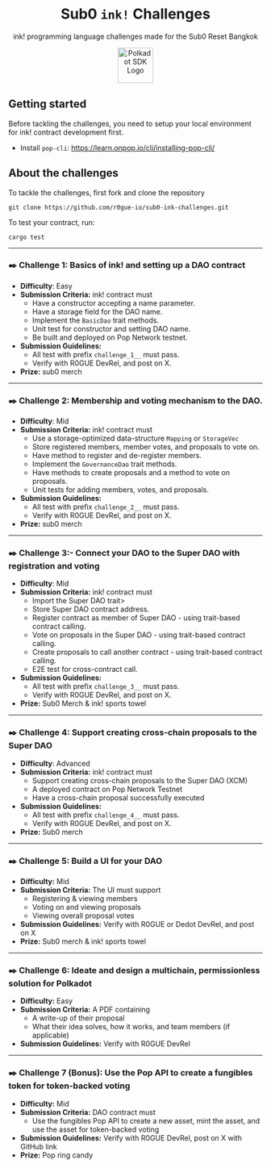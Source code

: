 <div align="center">

# Sub0 `ink!` Challenges


ink! programming language challenges made for the Sub0 Reset Bangkok

</p>

<img height="70px" alt="Polkadot SDK Logo" src="https://github.com/user-attachments/assets/c60b6b92-a263-480c-b297-3535454ad3f6"/>

</div>

## Getting started

Before tackling the challenges, you need to setup your local environment for ink! contract development first.

- Install `pop-cli`: https://learn.onpop.io/cli/installing-pop-cli/

## About the challenges

To tackle the challenges, first fork and clone the repository

```
git clone https://github.com/r0gue-io/sub0-ink-challenges.git
```

To test your contract, run:

```
cargo test
```

---

### ✒️ Challenge 1: Basics of ink! and setting up a DAO contract

- **Difficulty**: Easy
- **Submission Criteria:** ink! contract must
  - Have a constructor accepting a name parameter.
  - Have a storage field for the DAO name.
  - Implement the `BasicDao` trait methods.
  - Unit test for constructor and setting DAO name.
  - Be built and deployed on Pop Network testnet.
- **Submission Guidelines:**
  - All test with prefix `challenge_1__` must pass.
  - Verify with R0GUE DevRel, and post on X.
- **Prize:** sub0 merch

---

### ✒️ Challenge 2: Membership and voting mechanism to the DAO.

- **Difficulty**: Mid
- **Submission Criteria:** ink! contract must
  - Use a storage-optimized data-structure `Mapping` or `StorageVec`
  - Store registered members, member votes, and proposals to vote on.
  - Have method to register and de-register members.
  - Implement the `GovernanceDao` trait methods.
  - Have methods to create proposals and a method to vote on proposals.
  - Unit tests for adding members, votes, and proposals.
- **Submission Guidelines:**
  - All test with prefix `challenge_2__` must pass.
  - Verify with R0GUE DevRel, and post on X.
- **Prize:** sub0 merch

---

### ✒️ Challenge 3:- Connect your DAO to the Super DAO with registration and voting

- **Difficulty**: Mid
- **Submission Criteria:** ink! contract must
  - Import the Super DAO trait>
  - Store Super DAO contract address.
  - Register contract as member of Super DAO - using trait-based contract calling.
  - Vote on proposals in the Super DAO - using trait-based contract calling.
  - Create proposals to call another contract - using trait-based contract calling.
  - E2E test for cross-contract call.
- **Submission Guidelines:**
  - All test with prefix `challenge_3__` must pass.
  - Verify with R0GUE DevRel, and post on X.
- **Prize:** Sub0 Merch & ink! sports towel

---

### ✒️ Challenge 4: Support creating cross-chain proposals to the Super DAO

- **Difficulty**: Advanced
- **Submission Criteria:** ink! contract must
  - Support creating cross-chain proposals to the Super DAO (XCM)
  - A deployed contract on Pop Network Testnet
  - Have a cross-chain proposal successfully executed
- **Submission Guidelines:**
  - All test with prefix `challenge_4__` must pass.
  - Verify with R0GUE DevRel, and post on X.
- **Prize:** Sub0 merch

---

### ✒️ Challenge 5: Build a UI for your DAO

- **Difficulty:** Mid
- **Submission Criteria:** The UI must support
  - Registering & viewing members
  - Voting on and viewing proposals
  - Viewing overall proposal votes
- **Submission Guidelines:** Verify with R0GUE or Dedot DevRel, and post on X
- **Prize:** Sub0 merch & ink! sports towel

---

### ✒️ Challenge 6: Ideate and design a multichain, permissionless solution for Polkadot

- **Difficulty:** Easy
- **Submission Criteria:** A PDF containing
  - A write-up of their proposal
  - What their idea solves, how it works, and team members (if applicable)
- **Submission Guidelines:** Verify with R0GUE DevRel

---

### ✒️ Challenge 7 (Bonus): Use the Pop API to create a fungibles token for token-backed voting

- **Difficulty:** Mid
- **Submission Criteria:** DAO contract must
  - Use the fungibles Pop API to create a new asset, mint the asset, and use the asset for token-backed voting
- **Submission Guidelines:** Verify with R0GUE DevRel, post on X with GitHub link
- **Prize:** Pop ring candy
